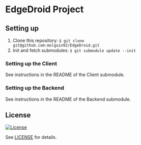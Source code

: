# EdgeDroid Project
## Setting up

1. Clone this repository: `$ git clone git@github.com:molguin92/EdgeDroid.git`
2. Init and fetch submodules: `$ git submodule update --init`

### Setting up the Client

See instructions in the README of the Client submodule.

### Setting up the Backend

See instructions in the README of the Backend submodule.

## License

[![License](https://img.shields.io/badge/License-Apache%202.0-blue.svg)](https://opensource.org/licenses/Apache-2.0)

See [LICENSE](LICENSE) for details.